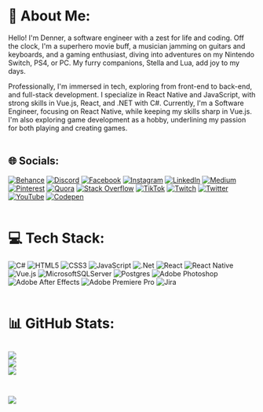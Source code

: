 # 💫 About Me:
Hello! I'm Denner, a software engineer with a zest for life and coding. Off the clock, I'm a superhero movie buff, a musician jamming on guitars and keyboards, and a gaming enthusiast, diving into adventures on my Nintendo Switch, PS4, or PC. My furry companions, Stella and Lua, add joy to my days.

Professionally, I'm immersed in tech, exploring from front-end to back-end, and full-stack development. I specialize in React Native and JavaScript, with strong skills in Vue.js, React, and .NET with C#. Currently, I'm a Software Engineer, focusing on React Native, while keeping my skills sharp in Vue.js. I'm also exploring game development as a hobby, underlining my passion for both playing and creating games.
<br><br>

## 🌐 Socials:
[![Behance](https://img.shields.io/badge/Behance-1769ff?logo=behance&logoColor=white)](https://behance.net/https://www.behance.net/dennerparreiras1) [![Discord](https://img.shields.io/badge/Discord-%237289DA.svg?logo=discord&logoColor=white)](https://discord.gg/https://discord.gg/FGyFc98NVJ) [![Facebook](https://img.shields.io/badge/Facebook-%231877F2.svg?logo=Facebook&logoColor=white)](https://facebook.com/https://www.facebook.com/dennerparreiras) [![Instagram](https://img.shields.io/badge/Instagram-%23E4405F.svg?logo=Instagram&logoColor=white)](https://instagram.com/https://instagram.com/dennerparreiras) [![LinkedIn](https://img.shields.io/badge/LinkedIn-%230077B5.svg?logo=linkedin&logoColor=white)](https://linkedin.com/in/https://www.linkedin.com/in/dennerparreiras) [![Medium](https://img.shields.io/badge/Medium-12100E?logo=medium&logoColor=white)](https://medium.com/@https://medium.com/@dennerparreiras) [![Pinterest](https://img.shields.io/badge/Pinterest-%23E60023.svg?logo=Pinterest&logoColor=white)](https://pinterest.com/https://br.pinterest.com/dennerparreiras/) [![Quora](https://img.shields.io/badge/Quora-%23B92B27.svg?logo=Quora&logoColor=white)](https://quora.com/profile/https://pt.quora.com/profile/Denner-Parreiras) [![Stack Overflow](https://img.shields.io/badge/-Stackoverflow-FE7A16?logo=stack-overflow&logoColor=white)](https://stackoverflow.com/users/10090274) [![TikTok](https://img.shields.io/badge/TikTok-%23000000.svg?logo=TikTok&logoColor=white)](https://tiktok.com/@https://www.tiktok.com/@tio.denner/) [![Twitch](https://img.shields.io/badge/Twitch-%239146FF.svg?logo=Twitch&logoColor=white)](https://twitch.tv/https://www.twitch.tv/tiodenner/) [![Twitter](https://img.shields.io/badge/Twitter-%231DA1F2.svg?logo=Twitter&logoColor=white)](https://twitter.com/https://twitter.com/dennerparreiras) [![YouTube](https://img.shields.io/badge/YouTube-%23FF0000.svg?logo=YouTube&logoColor=white)](https://youtube.com/@https://www.youtube.com/@dennerparreiras) [![Codepen](https://img.shields.io/badge/Codepen-000000?style=for-the-badge&logo=codepen&logoColor=white)](https://codepen.io/https://codepen.io/dennerparreiras) 
<br><br>
# 💻 Tech Stack:
![C#](https://img.shields.io/badge/c%23-%23239120.svg?style=for-the-badge&logo=csharp&logoColor=white) ![HTML5](https://img.shields.io/badge/html5-%23E34F26.svg?style=for-the-badge&logo=html5&logoColor=white) ![CSS3](https://img.shields.io/badge/css3-%231572B6.svg?style=for-the-badge&logo=css3&logoColor=white) ![JavaScript](https://img.shields.io/badge/javascript-%23323330.svg?style=for-the-badge&logo=javascript&logoColor=%23F7DF1E) ![.Net](https://img.shields.io/badge/.NET-5C2D91?style=for-the-badge&logo=.net&logoColor=white) ![React](https://img.shields.io/badge/react-%2320232a.svg?style=for-the-badge&logo=react&logoColor=%2361DAFB) ![React Native](https://img.shields.io/badge/react_native-%2320232a.svg?style=for-the-badge&logo=react&logoColor=%2361DAFB) ![Vue.js](https://img.shields.io/badge/vue.js-%2335495e.svg?style=for-the-badge&logo=vuedotjs&logoColor=%234FC08D) ![MicrosoftSQLServer](https://img.shields.io/badge/Microsoft%20SQL%20Server-CC2927?style=for-the-badge&logo=microsoft%20sql%20server&logoColor=white) ![Postgres](https://img.shields.io/badge/postgres-%23316192.svg?style=for-the-badge&logo=postgresql&logoColor=white) ![Adobe Photoshop](https://img.shields.io/badge/adobe%20photoshop-%2331A8FF.svg?style=for-the-badge&logo=adobe%20photoshop&logoColor=white) ![Adobe After Effects](https://img.shields.io/badge/Adobe%20After%20Effects-9999FF.svg?style=for-the-badge&logo=Adobe%20After%20Effects&logoColor=white) ![Adobe Premiere Pro](https://img.shields.io/badge/Adobe%20Premiere%20Pro-9999FF.svg?style=for-the-badge&logo=Adobe%20Premiere%20Pro&logoColor=white) ![Jira](https://img.shields.io/badge/jira-%230A0FFF.svg?style=for-the-badge&logo=jira&logoColor=white)
<br><br>
# 📊 GitHub Stats:
![](https://github-readme-stats.vercel.app/api?username=dennerparreiras&theme=dark&hide_border=false&include_all_commits=true&count_private=true)<br/>
![](https://github-readme-streak-stats.herokuapp.com/?user=dennerparreiras&theme=dark&hide_border=false)<br/>
![](https://github-readme-stats.vercel.app/api/top-langs/?username=dennerparreiras&theme=dark&hide_border=false&include_all_commits=true&count_private=true&layout=compact)
<br><br>
---
[![](https://visitcount.itsvg.in/api?id=dennerparreiras&icon=0&color=11)](https://visitcount.itsvg.in)
